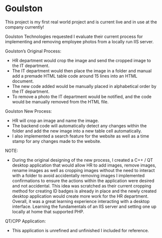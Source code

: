 # Goulston

This project is my first real world project and is current live and in use at the company currently!

Goulston Technologies requested I evaluate their current process for implementing and removing employee photos from a locally run IIS server.

Goulston’s Original Process:

-	HR department would crop the image and send the cropped image to the IT department.
-	The IT department would then place the image in a folder and manual add a premade HTML table code around 15 lines into an HTML document.
-	The new code added would be manually placed in alphabetical order by the IT department.
-	To remove a photo the IT department would be notified, and the code would be manually removed from the HTML file. 

Goulston New Process:

-	HR will crop an image and name the image.
-	The backend code will automatically detect any changes within the folder and add the new image into a new table cell automatically.
-	I also implemented a search feature for the website as well as a time stamp for any changes made to the website.

NOTE:
-	During the original designing of the new process, I created a C++ / QT desktop application that would allow HR to add images, remove images, rename images as well as cropping images without the need to interact with a folder to avoid accidentally removing images I implemented confirmations to ensure the actions within the application were desired and not accidental. This idea was scratched as their current cropping method for creating ID badges is already in place and the newly created desktop application would create more work for the HR department. Overall, it was a great learning experience interacting with a desktop interface. Learning the fundamentals of an IIS server and setting one up locally at home that supported PHP.

QT/CPP Application: 

  - This application is unrefined and unfinished I included for reference.
